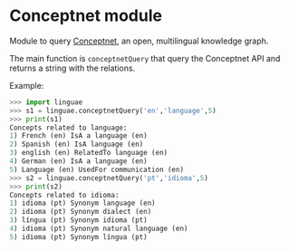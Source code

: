 # Conceptnet module

Module to query [Conceptnet](https://conceptnet.io/), an open, multilingual knowledge graph.

The main function is `conceptnetQuery` that query the Conceptnet API and returns a string with the relations.

Example:

```python
>>> import linguae
>>> s1 = linguae.conceptnetQuery('en','language',5)
>>> print(s1)
Concepts related to language:
1) French (en) IsA a language (en)
2) Spanish (en) IsA language (en)
3) english (en) RelatedTo language (en)
4) German (en) IsA a language (en)
5) Language (en) UsedFor communication (en)
>>> s2 = linguae.conceptnetQuery('pt','idioma',5)
>>> print(s2)
Concepts related to idioma:
1) idioma (pt) Synonym language (en)
2) idioma (pt) Synonym dialect (en)
3) língua (pt) Synonym idioma (pt)
4) idioma (pt) Synonym natural language (en)
5) idioma (pt) Synonym língua (pt)
``` 

